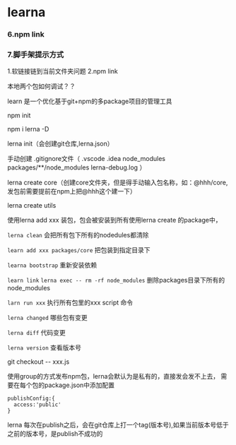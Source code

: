 # learna


### 6.npm link

### 7.脚手架提示方式 
1.软链接链到当前文件夹问题
2.npm link

本地两个包如何调试？？





learn 是一个优化基于git+npm的多package项目的管理工具

npm init

npm i lerna -D

lerna init（会创建git仓库,lerna.json）

手动创建 .gitignore文件（
.vscode
.idea
node_modules
packages/**/node_modules
lerna-debug.log
）

lerna create core（创建core文件夹，但是得手动输入包名称，如：@hhh/core,发包前需要提前在npm上把@hhh这个建一下）


lerna create utils

使用lerna add xxx 装包，包会被安装到所有使用lerna create 的package中，


`lerna clean` 会把所有包下所有的nodedules都清除

`learn add xxx packages/core` 把包装到指定目录下

`learna bootstrap` 重新安装依赖

`learn link`
`lerna exec -- rm -rf node_modules` 删除packages目录下所有的node_modules

`larn run xxx` 执行所有包里的xxx script 命令

`lerna changed` 哪些包有变更

`lerna diff` 代码变更

`lerna version` 查看版本号


git checkout -- xxx.js


使用group的方式发布npm包，lerna会默认为是私有的，直接发会发不上去，
需要在每个包的package.json中添加配置
```
publishConfig:{
  access:'public'
}
```
lerna 每次在publish之后，会在git仓库上打一个tag(版本号),如果当前版本号低于之前的版本号，是publish不成功的